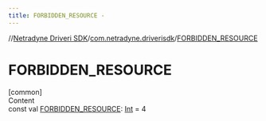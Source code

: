 ```yaml
---
title: FORBIDDEN_RESOURCE -
---
```

//[Netradyne Driveri SDK](../index.md)/[com.netradyne.driverisdk](index.md)/[FORBIDDEN_RESOURCE](-f-o-r-b-i-d-d-e-n_-r-e-s-o-u-r-c-e.md)



# FORBIDDEN_RESOURCE  
[common]  
Content  
const val [FORBIDDEN_RESOURCE](-f-o-r-b-i-d-d-e-n_-r-e-s-o-u-r-c-e.md): [Int](https://kotlinlang.org/api/latest/jvm/stdlib/kotlin/-int/index.html) = 4  



